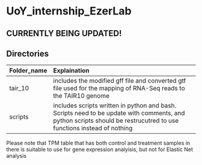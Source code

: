 # UoY_internship_EzerLab
## CURRENTLY BEING UPDATED!
## Directories
| Folder_name | Explaination                     |
| :------- | :-------------------------------------------------------------------------------------------------------------- |
| tair_10 | includes the modified gff file and converted gtf file used for the mapping of RNA-Seq reads to the TAIR10 genome |
| scripts | includes scripts written in python and bash. Scripts need to be update with comments, and python scripts should be restrucutred to use functions instead of nothing|

Please note that TPM table that has both control and treatment samples in there is suitable to use for gene expression analyisis, but not for Elastic Net analysis

